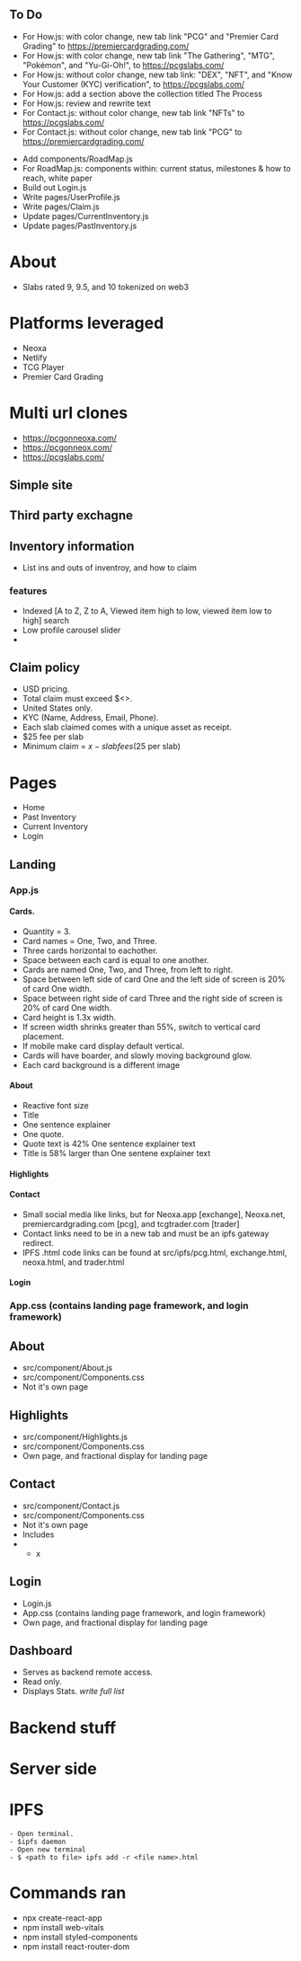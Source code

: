 ## To Do

- For How.js: with color change, new tab link "PCG" and "Premier Card Grading" to https://premiercardgrading.com/
- For How.js: with color change, new tab link "The Gathering", "MTG", "Pokémon", and "Yu-Gi-Oh!", to https://pcgslabs.com/
- For How.js: without color change, new tab link: "DEX", "NFT", and "Know Your Customer (KYC) verification", to https://pcgslabs.com/
- For How.js: add a section above the collection titled The Process
- For How.js: review and rewrite text
- For Contact.js: without color change, new tab link "NFTs" to https://pcgslabs.com/
- For Contact.js: without color change, new tab link "PCG" to https://premiercardgrading.com/
<!-- - For Contact.js: Change image for neoxa.app -->
- Add components/RoadMap.js
- For RoadMap.js: components within: current status, milestones & how to reach, white paper
- Build out Login.js
- Write pages/UserProfile.js
- Write pages/Claim.js
- Update pages/CurrentInventory.js
- Update pages/PastInventory.js

# About

- Slabs rated 9, 9.5, and 10 tokenized on web3

# Platforms leveraged

- Neoxa
- Netlify
- TCG Player
- Premier Card Grading

# Multi url clones

- https://pcgonneoxa.com/
- https://pcgonneox.com/
- https://pcgslabs.com/

## Simple site

## Third party exchagne

## Inventory information

- List ins and outs of inventroy, and how to claim

### features

- Indexed [A to Z, Z to A, Viewed item high to low, viewed item low to high] search
- Low profile carousel slider
-

## Claim policy

- USD pricing.
- Total claim must exceed $<>.
- United States only.
- KYC (Name, Address, Email, Phone).
- Each slab claimed comes with a unique asset as receipt.
- $25 fee per slab
- Minimum claim = $x - slab fees ($25 per slab)

# Pages

- Home
- Past Inventory
- Current Inventory
- Login

## Landing

### App.js

#### Cards.

- Quantity = 3.
- Card names = One, Two, and Three.
- Three cards horizontal to eachother.
- Space between each card is equal to one another.
- Cards are named One, Two, and Three, from left to right.
- Space between left side of card One and the left side of screen is 20% of card One width.
- Space between right side of card Three and the right side of screen is 20% of card One width.
- Card height is 1.3x width.
- If screen width shrinks greater than 55%, switch to vertical card placement.
- If mobile make card display default vertical.
- Cards will have boarder, and slowly moving background glow.
- Each card background is a different image

#### About

- Reactive font size
- Title
- One sentence explainer
- One quote.
- Quote text is 42% One sentence explainer text
- Title is 58% larger than One sentene explainer text

#### Highlights

#### Contact

- Small social media like links, but for Neoxa.app [exchange], Neoxa.net, premiercardgrading.com [pcg], and tcgtrader.com [trader]
- Contact links need to be in a new tab and must be an ipfs gateway redirect.
- IPFS .html code links can be found at src/ipfs/pcg.html, exchange.html, neoxa.html, and trader.html

#### Login

### App.css (contains landing page framework, and login framework)

## About

- src/component/About.js
- src/component/Components.css
- Not it's own page

## Highlights

- src/component/Highlights.js
- src/component/Components.css
- Own page, and fractional display for landing page

## Contact

- src/component/Contact.js
- src/component/Components.css
- Not it's own page
- Includes
- - x

## Login

- Login.js
- App.css (contains landing page framework, and login framework)
- Own page, and fractional display for landing page

## Dashboard

- Serves as backend remote access.
- Read only.
- Displays Stats. _write full list_

# Backend stuff

# Server side

# IPFS

    - Open terminal.
    - $ipfs daemon
    - Open new terminal
    - $ <path to file> ipfs add -r <file name>.html

# Commands ran

- npx create-react-app <name>
- npm install web-vitals
- npm install styled-components
- npm install react-router-dom
